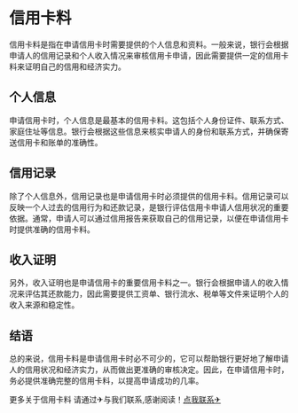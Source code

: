 # 信用卡料

信用卡料是指在申请信用卡时需要提供的个人信息和资料。一般来说，银行会根据申请人的信用记录和个人收入情况来审核信用卡申请，因此需要提供一定的信用卡料来证明自己的信用和经济实力。

## 个人信息

申请信用卡时，个人信息是最基本的信用卡料。这包括个人身份证件、联系方式、家庭住址等信息。银行会根据这些信息来核实申请人的身份和联系方式，并确保寄送信用卡和账单的准确性。

## 信用记录

除了个人信息外，信用记录也是申请信用卡时必须提供的信用卡料。信用记录可以反映一个人过去的信用行为和还款记录，是银行评估信用卡申请人信用状况的重要依据。通常，申请人可以通过信用报告来获取自己的信用记录，以便在申请信用卡时提供准确的信用卡料。

## 收入证明

另外，收入证明也是申请信用卡的重要信用卡料之一。银行会根据申请人的收入情况来评估其还款能力，因此需要提供工资单、银行流水、税单等文件来证明个人的收入来源和稳定性。

## 结语

总的来说，信用卡料是申请信用卡时必不可少的，它可以帮助银行更好地了解申请人的信用状况和经济实力，从而做出更准确的审核决定。因此，在申请信用卡时，务必提供准确完整的信用卡料，以提高申请成功的几率。

更多关于信用卡料 请通过✈与我们联系,感谢阅读！[点我联系✈](https://www.k02.cc)